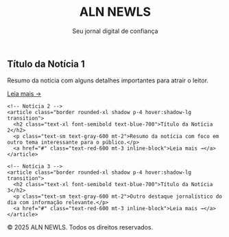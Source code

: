 <!DOCTYPE html>
<html lang="pt-br">
<head>
  <meta charset="UTF-8" />
  <meta name="viewport" content="width=device-width, initial-scale=1.0" />
  <title>ALN NEWLS</title>
  <script src="https://cdn.tailwindcss.com"></script>
</head>
<body class="bg-white text-gray-900 font-sans">

  <!-- Cabeçalho -->
  <header class="bg-gradient-to-r from-blue-600 to-red-600 text-white py-6 shadow-md">
    <div class="max-w-6xl mx-auto px-4">
      <h1 class="text-4xl font-extrabold text-center tracking-wide">ALN NEWLS</h1>
      <p class="text-center mt-2 text-sm">Seu jornal digital de confiança</p>
    </div>
  </header>

  <!-- Conteúdo principal -->
  <main class="max-w-6xl mx-auto px-4 py-10 grid md:grid-cols-3 gap-6">
    <!-- Notícia 1 -->
    <article class="border rounded-xl shadow p-4 hover:shadow-lg transition">
      <h2 class="text-xl font-semibold text-blue-700">Título da Notícia 1</h2>
      <p class="text-sm text-gray-600 mt-2">Resumo da notícia com alguns detalhes importantes para atrair o leitor.</p>
      <a href="#" class="text-red-600 mt-3 inline-block">Leia mais →</a>
    </article>

    <!-- Notícia 2 -->
    <article class="border rounded-xl shadow p-4 hover:shadow-lg transition">
      <h2 class="text-xl font-semibold text-blue-700">Título da Notícia 2</h2>
      <p class="text-sm text-gray-600 mt-2">Resumo da notícia com foco em outro tema interessante para o público.</p>
      <a href="#" class="text-red-600 mt-3 inline-block">Leia mais →</a>
    </article>

    <!-- Notícia 3 -->
    <article class="border rounded-xl shadow p-4 hover:shadow-lg transition">
      <h2 class="text-xl font-semibold text-blue-700">Título da Notícia 3</h2>
      <p class="text-sm text-gray-600 mt-2">Outro destaque jornalístico do dia com informação relevante.</p>
      <a href="#" class="text-red-600 mt-3 inline-block">Leia mais →</a>
    </article>
  </main>

  <!-- Rodapé -->
  <footer class="bg-gray-100 text-center py-6 text-sm text-gray-500">
    © 2025 ALN NEWLS. Todos os direitos reservados.
  </footer>

</body>
</html>
